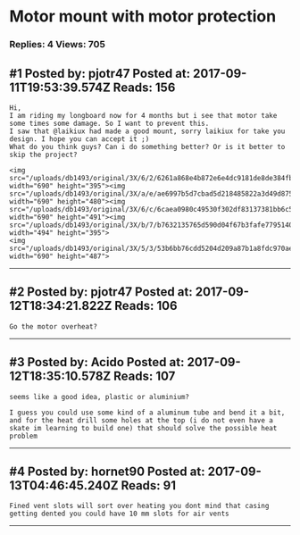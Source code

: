 # Motor mount with motor protection

### Replies: 4 Views: 705

## \#1 Posted by: pjotr47 Posted at: 2017-09-11T19:53:39.574Z Reads: 156

```
Hi, 
I am riding my longboard now for 4 months but i see that motor take some times some damage. So I want to prevent this. 
I saw that @laikiux had made a good mount, sorry laikiux for take you design. I hope you can accept it ;) 
What do you think guys? Can i do something better? Or is it better to skip the project?

<img src="/uploads/db1493/original/3X/6/2/6261a868e4b872e6e4dc9181de8de384fbd71951.png" width="690" height="395"><img src="/uploads/db1493/original/3X/a/e/ae6997b5d7cbad5d218485822a3d49d8758c272f.png" width="690" height="480"><img src="/uploads/db1493/original/3X/6/c/6caea0980c49530f302df83137381bb6c5d20a31.png" width="690" height="491"><img src="/uploads/db1493/original/3X/b/7/b7632135765d590d04f67b3fafe7795140eed04a.png" width="494" height="395">
<img src="/uploads/db1493/original/3X/5/3/53b6bb76cdd5204d209a87b1a8fdc970aeeeb7ed.png" width="690" height="487">
```

---
## \#2 Posted by: pjotr47 Posted at: 2017-09-12T18:34:21.822Z Reads: 106

```
Go the motor overheat?
```

---
## \#3 Posted by: Acido Posted at: 2017-09-12T18:35:10.578Z Reads: 107

```
seems like a good idea, plastic or aluminium?

I guess you could use some kind of a aluminum tube and bend it a bit, and for the heat drill some holes at the top (i do not even have a skate im learning to build one) that should solve the possible heat problem
```

---
## \#4 Posted by: hornet90 Posted at: 2017-09-13T04:46:45.240Z Reads: 91

```
Fined vent slots will sort over heating you dont mind that casing getting dented you could have 10 mm slots for air vents
```

---
